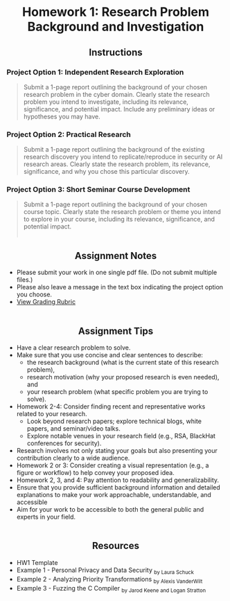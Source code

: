 <h1 align="center"> Homework 1: Research Problem Background and Investigation </h1>

<h2 align="center">Instructions</h2>
<h3>Project Option 1: Independent Research Exploration</h3>

> Submit a 1-page report outlining the background of your chosen research problem in the cyber domain. Clearly state the research problem you intend to investigate, including its relevance, significance, and potential impact. Include any preliminary ideas or hypotheses you may have.

<h3>Project Option 2: Practical Research</h3>

> Submit a 1-page report outlining the background of the existing research discovery you intend to replicate/reproduce in security or AI research areas. Clearly state the research problem, its relevance, significance, and why you chose this particular discovery.

<h3>Project Option 3: Short Seminar Course Development</h3>

> Submit a 1-page report outlining the background of your chosen course topic. Clearly state the research problem or theme you intend to explore in your course, including its relevance, significance, and potential impact.
<br><br>

<h2 align="center">Assignment Notes</h2>

- Please submit your work in one single pdf file. (Do not submit multiple files.) 
- Please also leave a message in the text box indicating the project option you choose.
- [View Grading Rubric](https://github.com/KieraConway/CSC786/blob/main/Project%20Resources/README.md) 
<br><br>

<h2 align="center">Assignment Tips</h2>

- Have a clear research problem to solve.
- Make sure that you use concise and clear sentences to describe:
  - the research background (what is the current state of this research problem),
  - research motivation (why your proposed research is even needed), and
  - your research problem (what specific problem you are trying to solve).
- Homework 2-4: Consider finding recent and representative works related to your research.
  - Look beyond research papers; explore technical blogs, white papers, and seminar/video talks.
  - Explore notable venues in your research field (e.g., RSA, BlackHat conferences for security).
- Research involves not only stating your goals but also presenting your contribution clearly to a wide audience.
- Homework 2 or 3: Consider creating a visual representation (e.g., a figure or workflow) to help convey your proposed idea.
- Homework 2, 3, and 4: Pay attention to readability and generalizability.
- Ensure that you provide sufficient background information and detailed explanations to make your work approachable, understandable, and accessible
- Aim for your work to be accessible to both the general public and experts in your field.
<br><br>

<h2 align="center">Resources</h2>

- HW1 Template
- Example 1 - Personal Privacy and Data Security <sub>by Laura Schuck</sub>
- Example 2 - Analyzing Priority Transformations <sub>by Alexis VanderWilt</sub>
- Example 3 - Fuzzing the C Compiler <sub>by Jarod Keene and Logan Stratton </sub>
